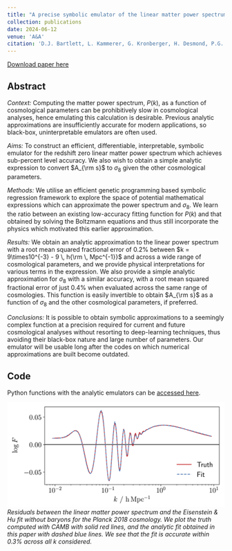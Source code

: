```yaml
---
title: "A precise symbolic emulator of the linear matter power spectrum"
collection: publications
date: 2024-06-12
venue: 'A&A'
citation: 'D.J. Bartlett, L. Kammerer, G. Kronberger, H. Desmond, P.G. Ferreira, B.D. Wandelt, B. Burlacu, D. Alonso and M. Zennaro (2023). &quot;A precise symbolic emulator of the linear matter power spectrum.&quot; <i>A&A 686:A209</i>.'
---
```


[Download paper here](https://arxiv.org/abs/2311.15865)

## Abstract
*Context:* Computing the matter power spectrum, $P(k)$, as a function of cosmological parameters can be prohibitively slow in cosmological analyses, hence emulating this calculation is desirable. Previous analytic approximations are insufficiently accurate for modern applications, so black-box, uninterpretable emulators are often used.

*Aims:* To construct an efficient, differentiable, interpretable, symbolic emulator for the redshift zero linear matter power spectrum which achieves sub-percent level accuracy. We also wish to obtain a simple analytic expression to convert $A_{\rm s}$ to $\sigma_8$ given the other cosmological parameters.

*Methods:* We utilise an efficient genetic programming based symbolic regression framework to explore the space of potential mathematical expressions which can approximate the power spectrum and $\sigma_8$. We learn the ratio between an existing low-accuracy fitting function for $P(k)$ and that obtained by solving the Boltzmann equations and thus still incorporate the physics which motivated this earlier approximation.

*Results:* We obtain an analytic approximation to the linear power spectrum with a root mean squared fractional error of 0.2% between $k = 9\times10^{-3} - 9 \, h{\rm \, Mpc^{-1}}$ and across a wide range of cosmological parameters, and we provide physical interpretations for various terms in the expression. We also provide a simple analytic approximation for $\sigma_8$ with a similar accuracy, with a root mean squared fractional error of just 0.4% when evaluated across the same range of cosmologies. This function is easily invertible to obtain $A_{\rm s}$ as a function of $\sigma_8$ and the other cosmological parameters, if preferred.

*Conclusions:* It is possible to obtain symbolic approximations to a seemingly complex function at a precision required for current and future cosmological analyses without resorting to deep-learning techniques, thus avoiding their black-box nature and large number of parameters. Our emulator will be usable long after the codes on which numerical approximations are built become outdated.

## Code
Python functions with the analytic emulators can be [accessed here](https://github.com/DeaglanBartlett/symbolic_pofk).

![planck_fit](/files/2023-11-28-sr-linear-pofk.png)
*Residuals between the linear matter power spectrum and the Eisenstein & Hu fit without baryons for the Planck 2018 cosmology. We plot the truth computed with CAMB with solid red lines, and the analytic fit obtained in this paper with dashed blue lines. We see that the fit is accurate within 0.3% across all $k$ considered.*

